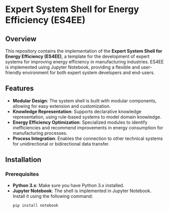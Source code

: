 # Expert System Shell for Energy Efficiency (ES4EE)

## Overview

This repository contains the implementation of the **Expert System Shell for Energy Efficiency (ES4EE)**, a template for the development of expert systems for improving energy efficiency in manufacturing industries. ES4EE is implemented using Jupyter Notebook, providing a flexible and user-friendly environment for both expert system developers and end-users.

## Features

- **Modular Design**: The system shell is built with modular components, allowing for easy extension and customization.
- **Knowledge Representation**: Supports declarative knowledge representation, using rule-based systems to model domain knowledge.
- **Energy Efficiency Optimization**: Specialized modules to identify inefficiencies and recommend improvements in energy consumption for manufacturing processes.
- **Process Integration**: Enables the connection to other technical systems for unidirectional or bidirectional data transfer.

## Installation

### Prerequisites

- **Python 3.x**: Make sure you have Python 3.x installed.
- **Jupyter Notebook**: The shell is implemented in Jupyter Notebook. Install it using the following command:
  ```bash
  pip install notebook
